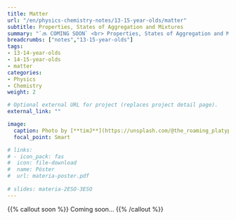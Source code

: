 ```yaml
---
title: Matter
url: "/en/physics-chemistry-notes/13-15-year-olds/matter"
subtitle: Properties, States of Aggregation and Mixtures
summary: "`🔜 COMING SOON` <br> Properties, States of Aggregation and Mixtures."
breadcrumbs: ["notes","13-15-year-olds"]
tags:
- 13-14-year-olds
- 14-15-year-olds
- matter
categories:
- Physics
- Chemistry
weight: 2

# Optional external URL for project (replaces project detail page).
external_link: ""

image:
  caption: Photo by [**timJ**](https://unsplash.com/@the_roaming_platypus) on [Unsplash](https://unsplash.com)
  focal_point: Smart

# links:
# - icon_pack: fas
#  icon: file-download
#  name: Póster
#  url: materia-poster.pdf
  
# slides: materia-2ESO-3ESO
---
```


{{% callout soon %}}
Coming soon...
{{% /callout %}}
